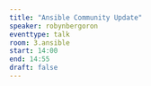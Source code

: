 ```yaml
---
title: "Ansible Community Update"
speaker: robynbergoron
eventtype: talk
room: 3.ansible
start: 14:00
end: 14:55
draft: false
---
```

